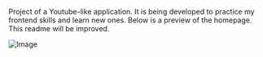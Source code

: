 Project of a Youtube-like application. It is being developed to practice my frontend skills and learn new ones. Below is a preview of the homepage. This readme will be improved.

![Image](https://github.com/thomasalbuquerque/pipe-tube/assets/7840248/bcaf4d55-0d69-4d42-8e97-417893047133)
